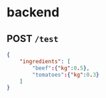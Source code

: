 # backend

## POST `/test`

```json
{
    "ingredients": [
        "beef":{"kg":0.5},
        "tomatoes":{"kg":0.3}
	]
}
```

